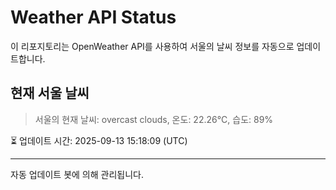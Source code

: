 
# Weather API Status

이 리포지토리는 OpenWeather API를 사용하여 서울의 날씨 정보를 자동으로 업데이트합니다.

## 현재 서울 날씨
> 서울의 현재 날씨: overcast clouds, 온도: 22.26°C, 습도: 89%

⏳ 업데이트 시간: 2025-09-13 15:18:09 (UTC)

---
자동 업데이트 봇에 의해 관리됩니다.
